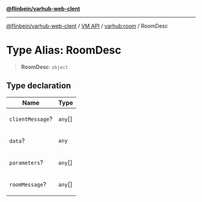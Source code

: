 [**@flinbein/varhub-web-clent**](../../../README.md)

***

[@flinbein/varhub-web-clent](../../../README.md) / [VM API](../../README.md) / [varhub:room](../README.md) / RoomDesc

# Type Alias: RoomDesc

> **RoomDesc**: `object`

## Type declaration

<table>
<thead>
<tr>
<th>Name</th>
<th>Type</th>
</tr>
</thead>
<tbody>
<tr>
<td>

`clientMessage`?

</td>
<td>

`any`[]

</td>
</tr>
<tr>
<td>

`data`?

</td>
<td>

`any`

</td>
</tr>
<tr>
<td>

`parameters`?

</td>
<td>

`any`[]

</td>
</tr>
<tr>
<td>

`roomMessage`?

</td>
<td>

`any`[]

</td>
</tr>
</tbody>
</table>
